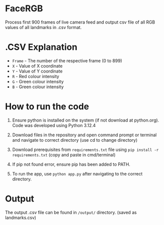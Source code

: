 # FaceRGB

Process first 900 frames of live camera feed and output csv file of all RGB values of all landmarks in .csv format.

# .CSV Explanation
- `Frame` - The number of the respective frame (0 to 899)
- `X` - Value of X coordinate
- `Y` - Value of Y coordinate
- `R` - Red colour intensity
- `G` - Green colour intensity
- `B` - Green colour intensity

# How to run the code
1. Ensure python is installed on the system (if not download at python.org). Code was developed using Python 3.12.4

2. Download files in the repository and open command prompt or terminal and navigate to correct directory (use cd to change directory)

3. Download prerequisites from `requirements.txt` file using `pip install -r requirements.txt` (copy and paste in cmd/terminal)

4. If pip not found error, ensure pip has been added to PATH.

4. To run the app, use `python app.py` after navigating to the correct directory.

# Output
The output .csv file can be found in `/output/` directory. (saved as landmarks.csv)
